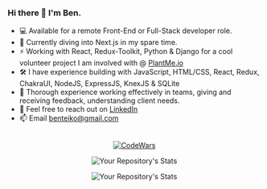 ### Hi there 👋  I'm Ben. 

- 💻 Available for a remote Front-End or Full-Stack developer role.
- 🌱 Currently diving into Next.js in my spare time.
- :zap: Working with React, Redux-Toolkit, Python & Django for a cool volunteer project I am involved with @ [PlantMe.io](https://plantme.io)
- 🛠️ I have experience building with JavaScript, HTML/CSS, React, Redux, ChakraUI, NodeJS, ExpressJS, KnexJS & SQLite
- :revolving_hearts: Thorough experience working effectively in teams, giving and receiving feedback, understanding client needs.
- 🤝 Feel free to reach out on [LinkedIn](https://www.linkedin.com/in/ben-teiko-marrett/)
- 📫 Email [benteiko@gmail.com](benteiko@gmail.com)
<br/><br/>
<div style="text-align: center;">
 
[![CodeWars](https://www.codewars.com/users/BenTeiko/badges/large) ](https://www.codewars.com/users/BenTeiko)

![Your Repository's Stats](https://github-readme-stats.vercel.app/api?username=ben-marrett&show_icons=true)

![Your Repository's Stats](https://github-readme-stats.vercel.app/api/top-langs/?username=ben-marrett&theme=blue-green)

</div>

 <!-- 🤔 I’m looking for help with  -->
